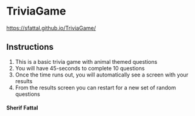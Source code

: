 # TriviaGame

https://sfattal.github.io/TriviaGame/

## Instructions

1. This is a basic trivia game with animal themed questions
2. You will have 45-seconds to complete 10 questions
3. Once the time runs out, you will automatically see a screen with your results
4. From the results screen you can restart for a new set of random questions

#### Sherif Fattal